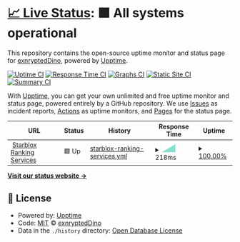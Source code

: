 # [📈 Live Status](https://demo.upptime.js.org): <!--live status--> **🟩 All systems operational**

This repository contains the open-source uptime monitor and status page for [exnryptedDino](https://demo.upptime.js.org), powered by [Upptime](https://github.com/upptime/upptime).

[![Uptime CI](https://github.com/exnryptedDino/Starbloxthign/workflows/Uptime%20CI/badge.svg)](https://github.com/exnryptedDino/Starbloxthign/actions?query=workflow%3A%22Uptime+CI%22)
[![Response Time CI](https://github.com/exnryptedDino/Starbloxthign/workflows/Response%20Time%20CI/badge.svg)](https://github.com/exnryptedDino/Starbloxthign/actions?query=workflow%3A%22Response+Time+CI%22)
[![Graphs CI](https://github.com/exnryptedDino/Starbloxthign/workflows/Graphs%20CI/badge.svg)](https://github.com/exnryptedDino/Starbloxthign/actions?query=workflow%3A%22Graphs+CI%22)
[![Static Site CI](https://github.com/exnryptedDino/Starbloxthign/workflows/Static%20Site%20CI/badge.svg)](https://github.com/exnryptedDino/Starbloxthign/actions?query=workflow%3A%22Static+Site+CI%22)
[![Summary CI](https://github.com/exnryptedDino/Starbloxthign/workflows/Summary%20CI/badge.svg)](https://github.com/exnryptedDino/Starbloxthign/actions?query=workflow%3A%22Summary+CI%22)

With [Upptime](https://upptime.js.org), you can get your own unlimited and free uptime monitor and status page, powered entirely by a GitHub repository. We use [Issues](https://github.com/exnryptedDino/Starbloxthign/issues) as incident reports, [Actions](https://github.com/exnryptedDino/Starbloxthign/actions) as uptime monitors, and [Pages](https://demo.upptime.js.org) for the status page.

<!--start: status pages-->
<!-- This summary is generated by Upptime (https://github.com/upptime/upptime) -->
<!-- Do not edit this manually, your changes will be overwritten -->
<!-- prettier-ignore -->
| URL | Status | History | Response Time | Uptime |
| --- | ------ | ------- | ------------- | ------ |
| <img alt="" src="https://favicons.githubusercontent.com/starblox-or-system.cvxcvxdfgfg.repl.co" height="13"> [Starblox Ranking Services](https://Starblox-or-System.cvxcvxdfgfg.repl.co) | 🟩 Up | [starblox-ranking-services.yml](https://github.com/exnryptedDino/Starbloxthign/commits/HEAD/history/starblox-ranking-services.yml) | <details><summary><img alt="Response time graph" src="./graphs/starblox-ranking-services/response-time-week.png" height="20"> 218ms</summary><br><a href="https://demo.upptime.js.org/history/starblox-ranking-services"><img alt="Response time 218" src="https://img.shields.io/endpoint?url=https%3A%2F%2Fraw.githubusercontent.com%2FexnryptedDino%2FStarbloxthign%2FHEAD%2Fapi%2Fstarblox-ranking-services%2Fresponse-time.json"></a><br><a href="https://demo.upptime.js.org/history/starblox-ranking-services"><img alt="24-hour response time 218" src="https://img.shields.io/endpoint?url=https%3A%2F%2Fraw.githubusercontent.com%2FexnryptedDino%2FStarbloxthign%2FHEAD%2Fapi%2Fstarblox-ranking-services%2Fresponse-time-day.json"></a><br><a href="https://demo.upptime.js.org/history/starblox-ranking-services"><img alt="7-day response time 218" src="https://img.shields.io/endpoint?url=https%3A%2F%2Fraw.githubusercontent.com%2FexnryptedDino%2FStarbloxthign%2FHEAD%2Fapi%2Fstarblox-ranking-services%2Fresponse-time-week.json"></a><br><a href="https://demo.upptime.js.org/history/starblox-ranking-services"><img alt="30-day response time 218" src="https://img.shields.io/endpoint?url=https%3A%2F%2Fraw.githubusercontent.com%2FexnryptedDino%2FStarbloxthign%2FHEAD%2Fapi%2Fstarblox-ranking-services%2Fresponse-time-month.json"></a><br><a href="https://demo.upptime.js.org/history/starblox-ranking-services"><img alt="1-year response time 218" src="https://img.shields.io/endpoint?url=https%3A%2F%2Fraw.githubusercontent.com%2FexnryptedDino%2FStarbloxthign%2FHEAD%2Fapi%2Fstarblox-ranking-services%2Fresponse-time-year.json"></a></details> | <details><summary><a href="https://demo.upptime.js.org/history/starblox-ranking-services">100.00%</a></summary><a href="https://demo.upptime.js.org/history/starblox-ranking-services"><img alt="All-time uptime 100.00%" src="https://img.shields.io/endpoint?url=https%3A%2F%2Fraw.githubusercontent.com%2FexnryptedDino%2FStarbloxthign%2FHEAD%2Fapi%2Fstarblox-ranking-services%2Fuptime.json"></a><br><a href="https://demo.upptime.js.org/history/starblox-ranking-services"><img alt="24-hour uptime 100.00%" src="https://img.shields.io/endpoint?url=https%3A%2F%2Fraw.githubusercontent.com%2FexnryptedDino%2FStarbloxthign%2FHEAD%2Fapi%2Fstarblox-ranking-services%2Fuptime-day.json"></a><br><a href="https://demo.upptime.js.org/history/starblox-ranking-services"><img alt="7-day uptime 100.00%" src="https://img.shields.io/endpoint?url=https%3A%2F%2Fraw.githubusercontent.com%2FexnryptedDino%2FStarbloxthign%2FHEAD%2Fapi%2Fstarblox-ranking-services%2Fuptime-week.json"></a><br><a href="https://demo.upptime.js.org/history/starblox-ranking-services"><img alt="30-day uptime 100.00%" src="https://img.shields.io/endpoint?url=https%3A%2F%2Fraw.githubusercontent.com%2FexnryptedDino%2FStarbloxthign%2FHEAD%2Fapi%2Fstarblox-ranking-services%2Fuptime-month.json"></a><br><a href="https://demo.upptime.js.org/history/starblox-ranking-services"><img alt="1-year uptime 100.00%" src="https://img.shields.io/endpoint?url=https%3A%2F%2Fraw.githubusercontent.com%2FexnryptedDino%2FStarbloxthign%2FHEAD%2Fapi%2Fstarblox-ranking-services%2Fuptime-year.json"></a></details>

<!--end: status pages-->

[**Visit our status website →**](https://demo.upptime.js.org)

## 📄 License

- Powered by: [Upptime](https://github.com/upptime/upptime)
- Code: [MIT](./LICENSE) © [exnryptedDino](https://demo.upptime.js.org)
- Data in the `./history` directory: [Open Database License](https://opendatacommons.org/licenses/odbl/1-0/)
